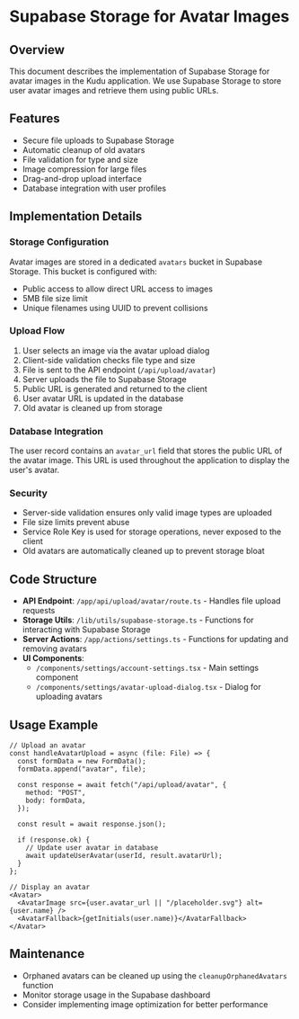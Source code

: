 # Supabase Storage for Avatar Images

## Overview

This document describes the implementation of Supabase Storage for avatar images in the Kudu application. We use Supabase Storage to store user avatar images and retrieve them using public URLs.

## Features

- Secure file uploads to Supabase Storage
- Automatic cleanup of old avatars
- File validation for type and size
- Image compression for large files
- Drag-and-drop upload interface
- Database integration with user profiles

## Implementation Details

### Storage Configuration

Avatar images are stored in a dedicated `avatars` bucket in Supabase Storage. This bucket is configured with:

- Public access to allow direct URL access to images
- 5MB file size limit
- Unique filenames using UUID to prevent collisions

### Upload Flow

1. User selects an image via the avatar upload dialog
2. Client-side validation checks file type and size
3. File is sent to the API endpoint (`/api/upload/avatar`)
4. Server uploads the file to Supabase Storage
5. Public URL is generated and returned to the client
6. User avatar URL is updated in the database
7. Old avatar is cleaned up from storage

### Database Integration

The user record contains an `avatar_url` field that stores the public URL of the avatar image. This URL is used throughout the application to display the user's avatar.

### Security

- Server-side validation ensures only valid image types are uploaded
- File size limits prevent abuse
- Service Role Key is used for storage operations, never exposed to the client
- Old avatars are automatically cleaned up to prevent storage bloat

## Code Structure

- **API Endpoint**: `/app/api/upload/avatar/route.ts` - Handles file upload requests
- **Storage Utils**: `/lib/utils/supabase-storage.ts` - Functions for interacting with Supabase Storage
- **Server Actions**: `/app/actions/settings.ts` - Functions for updating and removing avatars
- **UI Components**: 
  - `/components/settings/account-settings.tsx` - Main settings component
  - `/components/settings/avatar-upload-dialog.tsx` - Dialog for uploading avatars

## Usage Example

```tsx
// Upload an avatar
const handleAvatarUpload = async (file: File) => {
  const formData = new FormData();
  formData.append("avatar", file);

  const response = await fetch("/api/upload/avatar", {
    method: "POST",
    body: formData,
  });

  const result = await response.json();
  
  if (response.ok) {
    // Update user avatar in database
    await updateUserAvatar(userId, result.avatarUrl);
  }
};

// Display an avatar
<Avatar>
  <AvatarImage src={user.avatar_url || "/placeholder.svg"} alt={user.name} />
  <AvatarFallback>{getInitials(user.name)}</AvatarFallback>
</Avatar>
```

## Maintenance

- Orphaned avatars can be cleaned up using the `cleanupOrphanedAvatars` function
- Monitor storage usage in the Supabase dashboard
- Consider implementing image optimization for better performance
